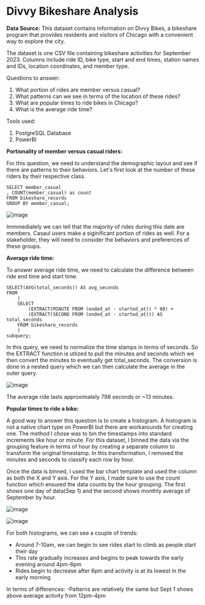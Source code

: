 # Divvy Bikeshare Analysis

**Data Source:**
This dataset contains information on Divvy Bikes, a bikeshare program that provides residents and visitors of Chicago with a convenient way to explore the city.

The dataset is one CSV file containing bikeshare activities for September 2023. Columns include ride ID, bike type, start and end times, station names and IDs, location coordinates, and member type.

Questions to answer:
1. What portion of rides are member versus casual?
2. What patterns can we see in terms of the location of these rides?
3. What are popular times to ride bikes in Chicago?
4. What is the average ride time?

Tools used:
1. PostgreSQL Database
2. PowerBI

**Portionality of member versus casual riders:**

For this question, we need to understand the demographic layout and see if there are patterns to their behaviors. Let's first look at the number of these riders by their respective class.

```
SELECT member_casual
, COUNT(member_casual) as count
FROM bikeshare_records
GROUP BY member_casual;
```
![image](https://github.com/jqwin/joes_data_projects/assets/138724732/5ae70b1e-2a81-4ed6-b430-4ed60b7046c3)

Immmediately we can tell that the majority of rides during this date are members. Casaul users make a siginificant portion of rides as well. For a stakeholder, they will need to consider the behaviors and preferences of these groups.

**Average ride time:**

To answer average ride time, we need to calculate the difference between ride end time and start time. 
```
SELECT(AVG(total_seconds)) AS avg_seconds	
FROM
	(	
	SELECT
		(EXTRACT(MINUTE FROM (ended_at - started_at)) * 60) +
		(EXTRACT(SECOND FROM (ended_at - started_at))) AS total_seconds
	FROM bikeshare_records
	)
subquery;
```
In this query, we need to normalize the time stamps in terms of seconds. So the EXTRACT function is utlized to pull the minutes and seconds which we then convert the minutes to eventually get total_seconds. The conversion is done in a nested query which we can then calculate the average in the outer query.

![image](https://github.com/jqwin/joes_data_projects/assets/138724732/340d31f5-c7ee-4976-9ed3-fcd87157ff84)

The average ride lasts approximately 798 seconds or ~13 minutes.

**Popular times to ride a bike:**

A good way to answer this question is to create a histogram. A histogram is not a native chart type on PowerBI but there are workarounds for creating one. The method I chose was to bin the timestamps into standard increments like hour or minute. For this dataset, I binned the data via the grouping feature in terms of hour by creating a separate column to transform the original timestamp. In this transformation, I removed the minutes and seconds to classify each row by hour. 

Once the data is binned, I used the bar chart template and used the column as both the X and Y axis. For the Y axis, I made sure to use the count function which ensured the data counts by the hour grouping. The first shows one day of data(Sep 1) and the second shows monthly average of September by hour.

![image](https://github.com/jqwin/joes_data_projects/assets/138724732/a69a56ea-ccd0-44e2-9993-bdda662a3b65)

![image](https://github.com/jqwin/joes_data_projects/assets/138724732/d7e75dd2-604a-4842-ba68-f76d7686ccd1)

For both histograms, we can see a couple of trends:
- Around 7-10am, we can begin to see rides start to climb as people start their day
- This rate gradually increases and begins to peak towards the early evening around 4pm-6pm
- Rides begin to decrease after 6pm and activity is at its lowest in the early morning

In terms of differences:
-Patterns are relatively the same but Sept 1 shows above average activity from 12pm-4pm




